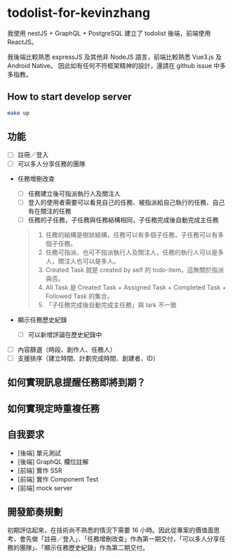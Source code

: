 # todolist-for-kevinzhang
我使用 nestJS + GraphQL + PostgreSQL 建立了 todolist 後端，前端使用 ReactJS。

我後端比較熟悉 expressJS 及其他非 NodeJS 語言，前端比較熟悉 Vue3.js 及 Android Native。
因此如有任何不符框架精神的設計，還請在 github issue 中多多指教。

## How to start develop server
```bash
make up
```

## 功能
 - [ ] 註冊／登入
 - [ ] 可以多人分享任務的團隊
 - 任務增刪改查
    - [ ] 任務建立後可指派執行人及關注人
    - [ ] 登入的使用者需要可以看見自己的任務、被指派給自己執行的任務、自己有在關注的任務
    - [ ] 任務的子任務，子任務與任務結構相同，子任務完成後自動完成主任務

   > 1. 任務的結構是樹狀結構，任務可以有多個子任務，子任務可以有多個子任務。
   > 2. 任務可指派、也可不指派執行人及關注人，任務的執行人可以是多人，關注人也可以是多人。
   > 3. Created Task 就是 created by self 的 todo-item，這無關於指派與否。
   > 4. All Task 是 Created Task + Assigned Task + Completed Task + Followed Task 的集合。
   > 5. 「子任務完成後自動完成主任務」與 lark 不一致

 - 顯示任務歷史紀錄
    - [ ] 可以新增評論在歷史紀錄中
 - [ ] 內容篩選（時段、創作人、任務人）
 - [ ] 支援排序（建立時間、計劃完成時間、創建者、ID）

## 如何實現訊息提醒任務即將到期？

## 如何實現定時重複任務

## 自我要求
 - [後端] 單元測試
 - [後端] GraphQL 欄位註解
 - [前端] 實作 SSR
 - [前端] 實作 Component Test
 - [前端] mock server

## 開發節奏規劃
初期評估起來，在技術尚不熟悉的情況下需要 16 小時。因此從專案的價值面思考，會先做「註冊／登入」、「任務增刪改查」作為第一期交付，「可以多人分享任務的團隊」、「顯示任務歷史紀錄」作為第二期交付。
